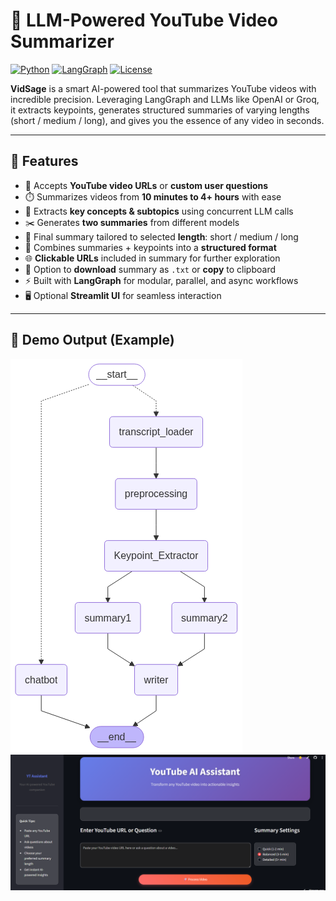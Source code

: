 # 🎥 LLM-Powered YouTube Video Summarizer

[![Python](https://img.shields.io/badge/Python-3.10+-blue?logo=python)](https://www.python.org/)
[![LangGraph](https://img.shields.io/badge/Built%20With-LangGraph-orange?logo=langchain)](https://docs.langgraph.dev/)
[![License](https://img.shields.io/badge/License-MIT-green.svg)](LICENSE)

**VidSage** is a smart AI-powered tool that summarizes YouTube videos with incredible precision. Leveraging LangGraph and LLMs like OpenAI or Groq, it extracts keypoints, generates structured summaries of varying lengths (short / medium / long), and gives you the essence of any video in seconds.

---

## 🚀 Features

- 🔗 Accepts **YouTube video URLs** or **custom user questions**
- ⏱️ Summarizes videos from **10 minutes to 4+ hours** with ease
- 🧠 Extracts **key concepts & subtopics** using concurrent LLM calls
- ✂️ Generates **two summaries** from different models
- 📌 Final summary tailored to selected **length**: short / medium / long
- 🔄 Combines summaries + keypoints into a **structured format**
- 🌐 **Clickable URLs** included in summary for further exploration
- 💾 Option to **download** summary as `.txt` or **copy** to clipboard
- ⚡ Built with **LangGraph** for modular, parallel, and async workflows
- 🖥️ Optional **Streamlit UI** for seamless interaction

---

## 📸 Demo Output (Example)
![workflow](flowdiagram.png)
![homepage](homepage.png)
